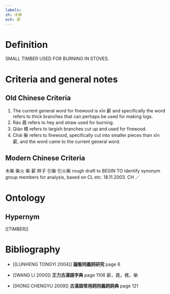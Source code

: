 ```yaml
---
labels: 
zh: 木柴
och: 薪
---
```


# Definition
SMALL TIMBER USED FOR BURNING IN STOVES.
# Criteria and general notes
## Old Chinese Criteria
1. The current general word for firewood is xīn 薪 and specifically the word refers to thick branches that can perhaps be used for making logs.
2. Ráo 蕘 refers to hey and straw used for burning.
3. Qiáo 樵 refers to largish branches cut up and used for firewood.
4. Chái 柴 refers to firewood, specifically cut into smaller pieces than xīn 薪, and the word came to the current general word.
## Modern Chinese Criteria
木柴
柴火
柴
薪
柈子
引柴
引火柴
rough draft to BEGIN TO identify synonym group members for analysis, based on CL etc. 18.11.2003. CH ／
# Ontology

## Hypernym
[[TIMBER]]
# Bibliography
- [[LUNHENG TONGYI 2004]]
**論衡同義詞研究** page 6

- [[WANG LI 2000]]
**王力古漢語字典** page 1106
薪，蕘，樵，柴
- [[HONG CHENGYU 2009]]
**古漢語常用詞同義詞詞典** page 121
